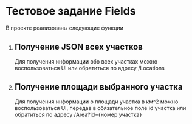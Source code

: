 <h1>Тестовое задание Fields</h1>

<P>В проекте реализованы следующие функции</P>

<ol>
  <li>
    <h2>Получение JSON всех участков</h2>
    <p>Для получения информации обо всех участках можно воспользоваться UI или обратиться по адресу /Locations </p>
  </li>
  <li>
    <h2>Получение площади выбранного участка</h2>
    <p>Для получения информации о площади участка в км^2 можно воспользоваться UI, передав в обязательное поле id участка или обратиться по адресу /Area?id={номер участка}</p>
  </li>
</ol>
